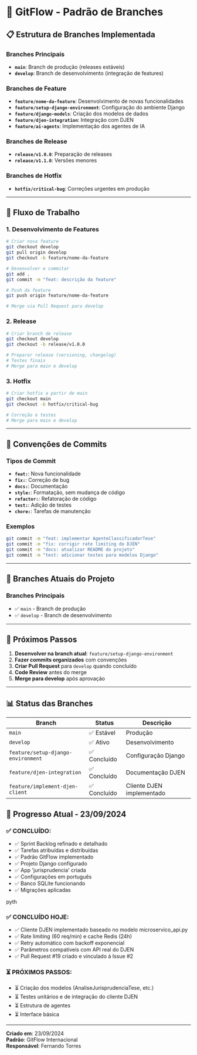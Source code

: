# 🌿 GitFlow - Padrão de Branches

## 📋 **Estrutura de Branches Implementada**

### **Branches Principais**
- **`main`**: Branch de produção (releases estáveis)
- **`develop`**: Branch de desenvolvimento (integração de features)

### **Branches de Feature**
- **`feature/nome-da-feature`**: Desenvolvimento de novas funcionalidades
- **`feature/setup-django-environment`**: Configuração do ambiente Django
- **`feature/django-models`**: Criação dos modelos de dados
- **`feature/djen-integration`**: Integração com DJEN
- **`feature/ai-agents`**: Implementação dos agentes de IA

### **Branches de Release**
- **`release/v1.0.0`**: Preparação de releases
- **`release/v1.1.0`**: Versões menores

### **Branches de Hotfix**
- **`hotfix/critical-bug`**: Correções urgentes em produção

---

## 🔄 **Fluxo de Trabalho**

### **1. Desenvolvimento de Features**
```bash
# Criar nova feature
git checkout develop
git pull origin develop
git checkout -b feature/nome-da-feature

# Desenvolver e commitar
git add .
git commit -m "feat: descrição da feature"

# Push da feature
git push origin feature/nome-da-feature

# Merge via Pull Request para develop
```

### **2. Release**
```bash
# Criar branch de release
git checkout develop
git checkout -b release/v1.0.0

# Preparar release (versioning, changelog)
# Testes finais
# Merge para main e develop
```

### **3. Hotfix**
```bash
# Criar hotfix a partir de main
git checkout main
git checkout -b hotfix/critical-bug

# Correção e testes
# Merge para main e develop
```

---

## 📝 **Convenções de Commits**

### **Tipos de Commit**
- **`feat:`**: Nova funcionalidade
- **`fix:`**: Correção de bug
- **`docs:`**: Documentação
- **`style:`**: Formatação, sem mudança de código
- **`refactor:`**: Refatoração de código
- **`test:`**: Adição de testes
- **`chore:`**: Tarefas de manutenção

### **Exemplos**
```bash
git commit -m "feat: implementar AgenteClassificadorTese"
git commit -m "fix: corrigir rate limiting do DJEN"
git commit -m "docs: atualizar README do projeto"
git commit -m "test: adicionar testes para modelos Django"
```

---

## 🎯 **Branches Atuais do Projeto**

### **Branches Principais**
- ✅ `main` - Branch de produção
- ✅ `develop` - Branch de desenvolvimento


---

## 🚀 **Próximos Passos**

1. **Desenvolver na branch atual**: `feature/setup-django-environment`
2. **Fazer commits organizados** com convenções
3. **Criar Pull Request** para `develop` quando concluído
4. **Code Review** antes do merge
5. **Merge para develop** após aprovação

---

## 📊 **Status das Branches**

| Branch | Status | Descrição |
|--------|--------|-----------|
| `main` | ✅ Estável | Produção |
| `develop` | ✅ Ativo | Desenvolvimento |
| `feature/setup-django-environment` | ✅ Concluído | Configuração Django |
| `feature/djen-integration` | ✅ Concluído | Documentação DJEN |
| `feature/implement-djen-client` | ✅ Concluído | Cliente DJEN implementado |

## 🎯 **Progresso Atual - 23/09/2024**

### **✅ CONCLUÍDO:**
- ✅ Sprint Backlog refinado e detalhado
- ✅ Tarefas atribuídas e distribuídas
- ✅ Padrão GitFlow implementado
- ✅ Projeto Django configurado
- ✅ App 'jurisprudencia' criada
- ✅ Configurações em português
- ✅ Banco SQLite funcionando
- ✅ Migrações aplicadas


pyth
### **✅ CONCLUÍDO HOJE:**
- ✅ Cliente DJEN implementado baseado no modelo microservico_api.py
- ✅ Rate limiting (60 req/min) e cache Redis (24h)
- ✅ Retry automático com backoff exponencial
- ✅ Parâmetros compatíveis com API real do DJEN
- ✅ Pull Request #19 criado e vinculado à Issue #2

### **⏳ PRÓXIMOS PASSOS:**
- ⏳ Criação dos modelos (AnaliseJurisprudenciaTese, etc.)
- ⏳ Testes unitários e de integração do cliente DJEN
- ⏳ Estrutura de agentes
- ⏳ Interface básica

---

**Criado em**: 23/09/2024  
**Padrão**: GitFlow Internacional  
**Responsável**: Fernando Torres
